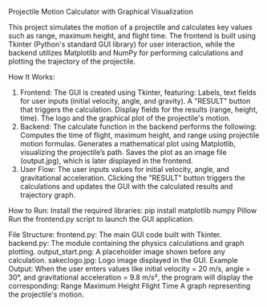Projectile Motion Calculator with Graphical Visualization

This project simulates the motion of a projectile and calculates key values such as range, maximum height, and flight time. The frontend is built using Tkinter (Python's standard GUI library) for user interaction, while the backend utilizes Matplotlib and NumPy for performing calculations and plotting the trajectory of the projectile.

How It Works:
1. Frontend:
The GUI is created using Tkinter, featuring:
Labels, text fields for user inputs (initial velocity, angle, and gravity).
A "RESULT" button that triggers the calculation.
Display fields for the results (range, height, time).
The logo and the graphical plot of the projectile's motion.
2. Backend:
The calculate function in the backend performs the following:
Computes the time of flight, maximum height, and range using projectile motion formulas.
Generates a mathematical plot using Matplotlib, visualizing the projectile’s path.
Saves the plot as an image file (output.jpg), which is later displayed in the frontend.
3. User Flow:
The user inputs values for initial velocity, angle, and gravitational acceleration.
Clicking the "RESULT" button triggers the calculations and updates the GUI with the calculated results and trajectory graph.

How to Run:
Install the required libraries:
pip install matplotlib numpy Pillow
Run the frontend.py script to launch the GUI application.

File Structure:
frontend.py: The main GUI code built with Tkinter.
backend.py: The module containing the physics calculations and graph plotting.
output_start.png: A placeholder image shown before any calculation.
sakeclogo.jpg: Logo image displayed in the GUI.
Example Output:
When the user enters values like initial velocity = 20 m/s, angle = 30°, and gravitational acceleration = 9.8 m/s², the program will display the corresponding:
Range
Maximum Height
Flight Time
A graph representing the projectile's motion.
